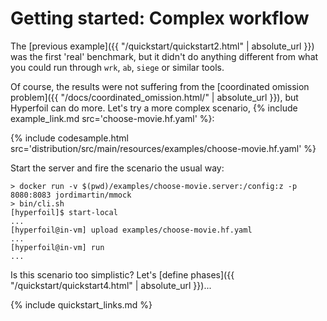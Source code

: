 # Getting started: Complex workflow

The [previous example]({{ "/quickstart/quickstart2.html" | absolute_url }}) was the first 'real' benchmark, but it didn't do anything different from what you could run through `wrk`, `ab`, `siege` or similar tools.

Of course, the results were not suffering from the [coordinated omission problem]({{ "/docs/coordinated_omission.html/" | absolute_url }}), but Hyperfoil can do more. Let's try a more complex scenario, {% include example_link.md src='choose-movie.hf.yaml' %}:

{% include codesample.html src='distribution/src/main/resources/examples/choose-movie.hf.yaml' %}

Start the server and fire the scenario the usual way:

```
> docker run -v $(pwd)/examples/choose-movie.server:/config:z -p 8080:8083 jordimartin/mmock
> bin/cli.sh
[hyperfoil]$ start-local
...
[hyperfoil@in-vm] upload examples/choose-movie.hf.yaml
...
[hyperfoil@in-vm] run
...
```

Is this scenario too simplistic? Let's [define phases]({{ "/quickstart/quickstart4.html" | absolute_url }})...

{% include quickstart_links.md %}